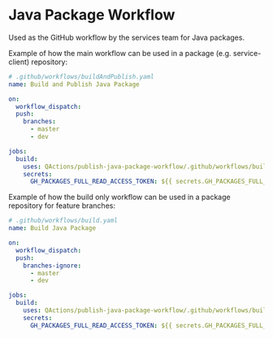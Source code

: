 # Java Package Workflow

Used as the GitHub workflow by the services team for Java packages.

Example of how the main workflow can be used in a package (e.g. service-client) repository:  
```yaml
# .github/workflows/buildAndPublish.yaml
name: Build and Publish Java Package

on:
  workflow_dispatch:
  push:
    branches:
      - master
      - dev

jobs:
  build:
    uses: QActions/publish-java-package-workflow/.github/workflows/buildAndPublish.yaml@1.0.0
    secrets:
      GH_PACKAGES_FULL_READ_ACCESS_TOKEN: ${{ secrets.GH_PACKAGES_FULL_READ_ACCESS_TOKEN }}
```

Example of how the build only workflow can be used in a package repository for feature branches:
```yaml
# .github/workflows/build.yaml
name: Build Java Package

on:
  workflow_dispatch:
  push:
    branches-ignore:
      - master
      - dev

jobs:
  build:
    uses: QActions/publish-java-package-workflow/.github/workflows/build.yaml@1.0.0
    secrets:
      GH_PACKAGES_FULL_READ_ACCESS_TOKEN: ${{ secrets.GH_PACKAGES_FULL_READ_ACCESS_TOKEN }}
```

